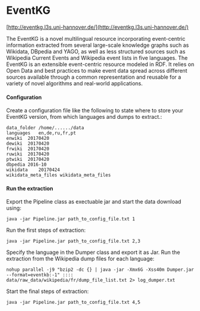 # EventKG
[http://eventkg.l3s.uni-hannover.de/](http://eventkg.l3s.uni-hannover.de/)

The EventKG is a novel multilingual resource incorporating event-centric information extracted from several large-scale knowledge graphs such as Wikidata, DBpedia and YAGO, as well as less structured sources such as Wikipedia Current Events and Wikipedia event lists in five languages. The EventKG is an extensible event-centric resource modeled in RDF. It relies on Open Data and best practices to make event data spread across different sources available through a common representation and reusable for a variety of novel algorithms and real-world applications.

#### Configuration

Create a configuration file like the following to state where to store your EventKG version, from which languages and dumps to extract.:

```
data_folder	/home/....../data
languages	en,de,ru,fr,pt
enwiki	20170420
dewiki	20170420
frwiki	20170420
ruwiki	20170420
ptwiki	20170420
dbpedia	2016-10
wikidata	20170424
wikidata_meta_files	wikidata_meta_files
```

#### Run the extraction

Export the Pipeline class as exectuable jar and start the data download using:

```java -jar Pipeline.jar path_to_config_file.txt 1```

Run the first steps of extraction:

```java -jar Pipeline.jar path_to_config_file.txt 2,3```

Specify the language in the Dumper class and export it as Jar. Run the extraction from the Wikipedia dump files for each language:

```nohup parallel -j9 "bzip2 -dc {} | java -jar -Xmx6G -Xss40m Dumper.jar --format=eventkb:-1" :::: data/raw_data/wikipedia/fr/dump_file_list.txt 2> log_dumper.txt```

Start the final steps of extraction:

```java -jar Pipeline.jar path_to_config_file.txt 4,5```
